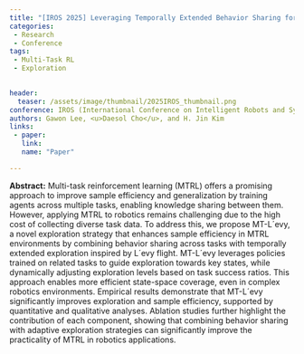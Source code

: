 ```yaml
---
title: "[IROS 2025] Leveraging Temporally Extended Behavior Sharing for Multi-task Reinforcement Learning"
categories:
 - Research
 - Conference
tags:
 - Multi-Task RL
 - Exploration
 

header:
  teaser: /assets/image/thumbnail/2025IROS_thumbnail.png
conference: IROS (International Conference on Intelligent Robots and Systems)
authors: Gawon Lee, <u>Daesol Cho</u>, and H. Jin Kim
links:
 - paper: 
   link: 
   name: "Paper"

---
```



**Abstract:** Multi-task reinforcement learning (MTRL) offers a promising approach to improve sample efficiency and generalization by training agents across multiple tasks, enabling knowledge sharing between them. However, applying MTRL to robotics remains challenging due to the high cost of collecting diverse task data. To address this, we propose MT-L´evy, a novel exploration strategy that enhances sample efficiency in MTRL environments by combining behavior sharing across tasks with temporally extended exploration inspired by L´evy flight. MT-L´evy leverages policies trained on related tasks to guide exploration towards key states, while dynamically adjusting exploration levels based on task success ratios. This approach enables more efficient state-space coverage, even in complex robotics environments. Empirical results demonstrate that MT-L´evy significantly improves exploration and sample efficiency, supported by quantitative and qualitative analyses. Ablation studies further highlight the contribution of each component, showing that combining behavior sharing with adaptive exploration strategies can significantly improve the practicality of MTRL in robotics applications.